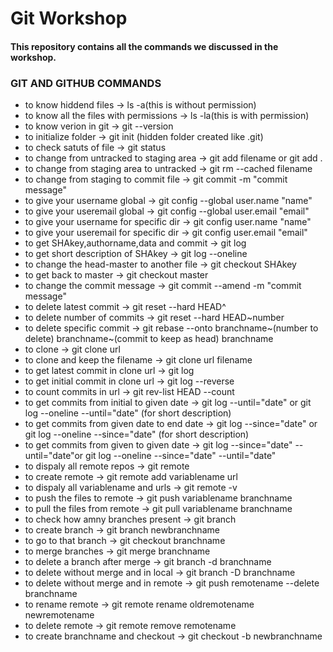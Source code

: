 # Git Workshop

#### This repository contains all the commands we discussed in the workshop.

### GIT AND GITHUB COMMANDS

* to know hiddend files -> ls -a(this is without permission)
* to know all the files with permissions -> ls -la(this is with permission)
* to know verion in git -> git --version
* to initialize folder -> git init (hidden folder created like .git)
* to check satuts of file -> git status
* to change from untracked to staging area -> git add filename or git add .
* to change from staging area to untracked -> git rm --cached filename
* to change from staging to commit file -> git commit -m "commit message"
* to give your username global -> git config --global user.name "name"
* to give your useremail global -> git config --global user.email "email"
* to give your username for specific dir -> git config user.name "name"
* to give your useremail for specific dir -> git config user.email "email"
* to get SHAkey,authorname,data and commit -> git log
* to get short description of SHAkey -> git log --oneline
* to change the head-master to another file -> git checkout SHAkey
* to get back to master -> git checkout master
* to change the commit message -> git commit --amend -m "commit message"
* to delete latest commit -> git reset --hard HEAD^
* to delete number of commits -> git reset --hard HEAD~number
* to delete specific commit -> git rebase --onto branchname~(number to delete)
branchname~(commit to keep as head) branchname
* to clone -> git clone url
* to clone and keep the filename -> git clone url filename
* to get latest commit in clone url -> git log
* to get initial commit in clone url -> git log --reverse
* to count commits in url -> git rev-list HEAD --count
* to get commits from initial to given date -> git log --until="date" or git log --oneline --until="date"
(for short description)
* to get commits from given date to end date -> git log --since="date" or git log --oneline
--since="date" (for short description)
* to get commits from given to given date -> git log --since="date" --until="date"or git log
--oneline --since="date" --until="date"
* to dispaly all remote repos -> git remote
* to create remote -> git remote add variablename url
* to dispaly all variablename and urls -> git remote -v
* to push the files to remote -> git push variablename branchname
* to pull the files from remote -> git pull variablename branchname
* to check how amny branches present -> git branch
* to create branch -> git branch newbranchname
* to go to that branch -> git checkout branchname
* to merge branches -> git merge branchname
* to delete a branch after merge -> git branch -d branchname
* to delete without merge and in local -> git branch -D branchname
* to delete without merge and in remote -> git push remotename --delete branchname
* to rename remote -> git remote rename oldremotename newremotename
* to delete remote -> git remote remove remotename
* to create branchname and checkout -> git checkout -b newbranchname
